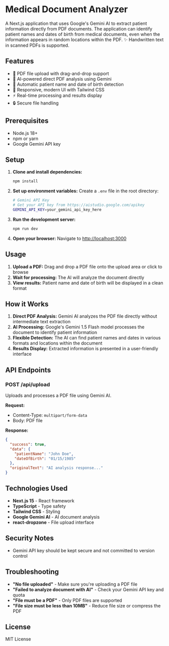 # Medical Document Analyzer

A Next.js application that uses Google's Gemini AI to extract patient information directly from PDF documents. The application can identify patient names and dates of birth from medical documents, even when the information appears in random locations within the PDF.
✨ Handwritten text in scanned PDFs is supported.

## Features

- 📄 PDF file upload with drag-and-drop support
- 🤖 AI-powered direct PDF analysis using Gemini
- 🎯 Automatic patient name and date of birth detection
- 📱 Responsive, modern UI with Tailwind CSS
- ⚡ Real-time processing and results display
- 🔒 Secure file handling

## Prerequisites

- Node.js 18+ 
- npm or yarn
- Google Gemini API key

## Setup

1. **Clone and install dependencies:**
   ```bash
   npm install
   ```

2. **Set up environment variables:**
   Create a `.env` file in the root directory:
   ```bash
   # Gemini API Key
   # Get your API key from https://aistudio.google.com/apikey
   GEMINI_API_KEY=your_gemini_api_key_here
   ```

3. **Run the development server:**
   ```bash
   npm run dev
   ```

4. **Open your browser:**
   Navigate to [http://localhost:3000](http://localhost:3000)

## Usage

1. **Upload a PDF:** Drag and drop a PDF file onto the upload area or click to browse
2. **Wait for processing:** The AI will analyze the document directly
3. **View results:** Patient name and date of birth will be displayed in a clean format

## How it Works

1. **Direct PDF Analysis:** Gemini AI analyzes the PDF file directly without intermediate text extraction
2. **AI Processing:** Google's Gemini 1.5 Flash model processes the document to identify patient information
3. **Flexible Detection:** The AI can find patient names and dates in various formats and locations within the document
4. **Results Display:** Extracted information is presented in a user-friendly interface

## API Endpoints

### POST /api/upload
Uploads and processes a PDF file using Gemini AI.

**Request:**
- Content-Type: `multipart/form-data`
- Body: PDF file

**Response:**
```json
{
  "success": true,
  "data": {
    "patientName": "John Doe",
    "dateOfBirth": "01/15/1985"
  },
  "originalText": "AI analysis response..."
}
```

## Technologies Used

- **Next.js 15** - React framework
- **TypeScript** - Type safety
- **Tailwind CSS** - Styling
- **Google Gemini AI** - AI document analysis
- **react-dropzone** - File upload interface

## Security Notes

- Gemini API key should be kept secure and not committed to version control

## Troubleshooting

- **"No file uploaded"** - Make sure you're uploading a PDF file
- **"Failed to analyze document with AI"** - Check your Gemini API key and quota
- **"File must be a PDF"** - Only PDF files are supported
- **"File size must be less than 10MB"** - Reduce file size or compress the PDF

## License

MIT License
